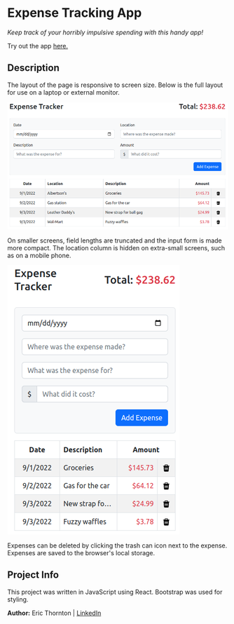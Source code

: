 # Expense Tracking App

_Keep track of your horribly impulsive spending with this handy app!_

Try out the app [here.](https://et-expense-tracker/herokuapp.com)

## Description

The layout of the page is responsive to screen size. Below is the full layout for use on a laptop or external monitor.

![large screenshot](src/assets/screenshot-lg.png)

On smaller screens, field lengths are truncated and the input form is made more compact. The location column is hidden on extra-small screens, such as on a mobile phone.

![extra-small screenshot](src/assets/screenshot-xs.png)

Expenses can be deleted by clicking the trash can icon next to the expense. Expenses are saved to the browser's local storage.

## Project Info

This project was written in JavaScript using React. Bootstrap was used for styling.

**Author:** Eric Thornton | [LinkedIn](https://www.linkedin.com/in/ethornton/)
